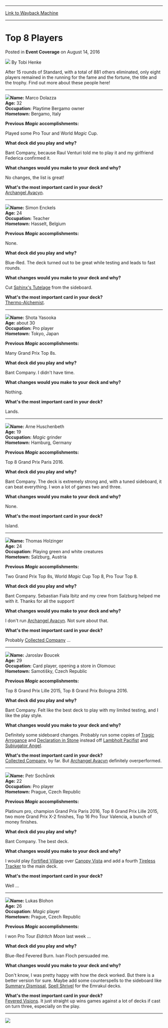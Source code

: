 
---
[Link to Wayback Machine](https://web.archive.org/web/20160817020612/http://magic.wizards.com/en/events/coverage/gprim16/top-8-profiles-2016-08-14)

[_metadata_:author]:- "Tobi Henke"
[_metadata_:description]:- "After 15 rounds of Standard, with a total of 881 others eliminated, only eight players remained in the running for the fame and the fortune, the title and the trophy. Find out more about these people here!"
[_metadata_:generator]:- "Drupal 7 (http://drupal.org)"
[_metadata_:node]:- "1052616"
[_metadata_:publish_date]:- "2016-08-14"
[_metadata_:source]:- "div-main-content"
[_metadata_:title]:- "Top 8 Players"
[_metadata_:wayback_capture_timestamp]:- "2016-08-17 02:06:12"
[_metadata_:wayback_raw_url]:- "https://web.archive.org/web/20160817020612id_/http://magic.wizards.com/en/events/coverage/gprim16/top-8-profiles-2016-08-14"
[_metadata_:wayback_url]:- "http://magic.wizards.com/en/events/coverage/gprim16/top-8-profiles-2016-08-14"
---


Top 8 Players
=============



 Posted in **Event Coverage**
 on August 14, 2016 






![](https://media.magic.wizards.com/styles/auth_small/public/images/person/henke_author.jpg)
By Tobi Henke











After 15 rounds of Standard, with a total of 881 others eliminated, only eight players remained in the running for the fame and the fortune, the title and the trophy. Find out more about these people here!




---


  
**![](https://media.wizards.com/2016/events/gprim16/gprim_t8_dolazza.jpg)Name:**  Marco Dolazza  
**Age:** 32  
**Occupation:** Playtime Bergamo owner  
**Hometown:** Bergamo, Italy




**Previous *Magic* accomplishments:**  

 Played some Pro Tour and World *Magic* Cup.




**What deck did you play and why?**  

 Bant Company, because Raul Venturi told me to play it and my girlfriend Federica confirmed it.




**What changes would you make to your deck and why?**  

 No changes, the list is great!




**What's the most important card in your deck?**  
[Archangel Avacyn](http://gatherer.wizards.com/Pages/Card/Details.aspx?name=Archangel+Avacyn).





---


  
**![](https://media.wizards.com/2016/events/gprim16/gprim_t8_enckels.jpg)Name:**  Simon Enckels  
**Age:** 24  
**Occupation:** Teacher  
**Hometown:** Hasselt, Belgium




**Previous *Magic* accomplishments:**  

 None.




**What deck did you play and why?**  

 Blue-Red. The deck turned out to be great while testing and leads to fast rounds.




**What changes would you make to your deck and why?**  

 Cut [Sphinx's Tutelage](http://gatherer.wizards.com/Pages/Card/Details.aspx?name=Sphinx%27s+Tutelage) from the sideboard.




**What's the most important card in your deck?**  
[Thermo-Alchemist](http://gatherer.wizards.com/Pages/Card/Details.aspx?name=Thermo-Alchemist).





---


  
**![](https://media.wizards.com/2016/events/gprim16/gprim_t8_yasooka.jpg)Name:**  Shota Yasooka  
**Age:** about 30  
**Occupation:** Pro player  
**Hometown:** Tokyo, Japan




**Previous *Magic* accomplishments:**  

 Many Grand Prix Top 8s.




**What deck did you play and why?**  

 Bant Company. I didn't have time.




**What changes would you make to your deck and why?**  

 Nothing.




**What's the most important card in your deck?**  

 Lands.





---


  
**![](https://media.wizards.com/2016/events/gprim16/gprim_t8_huschenbeth.jpg)Name:**  Arne Huschenbeth  
**Age:** 19  
**Occupation:** *Magic* grinder  
**Hometown:** Hamburg, Germany




**Previous *Magic* accomplishments:**  

 Top 8 Grand Prix Paris 2016.




**What deck did you play and why?**  

 Bant Company. The deck is extremely strong and, with a tuned sideboard, it can beat everything. I won a lot of games two and three.




**What changes would you make to your deck and why?**  

 None.




**What's the most important card in your deck?**  

 Island.





---


  
**![](https://media.wizards.com/2016/events/gprim16/gprim_t8_holzinger.jpg)Name:**  Thomas Holzinger  
**Age:** 24  
**Occupation:** Playing green and white creatures  
**Hometown:** Salzburg, Austria




**Previous *Magic* accomplishments:**  

 Two Grand Prix Top 8s, World *Magic* Cup Top 8, Pro Tour Top 8.




**What deck did you play and why?**  

 Bant Company. Sebastian Fiala Ibitz and my crew from Salzburg helped me with it. Thanks for all the support!




**What changes would you make to your deck and why?**  

 I don't run [Archangel Avacyn](http://gatherer.wizards.com/Pages/Card/Details.aspx?name=Archangel+Avacyn). Not sure about that.




**What's the most important card in your deck?**  

 Probably [Collected Company](http://gatherer.wizards.com/Pages/Card/Details.aspx?name=Collected+Company) ...





---


  
**![](https://media.wizards.com/2016/events/gprim16/gprim_t8_boucek.jpg)Name:**  Jaroslav Boucek  
**Age:** 29  
**Occupation:** Card player, opening a store in Olomouc  
**Hometown:** Samotišky, Czech Republic




**Previous *Magic* accomplishments:**  

 Top 8 Grand Prix Lille 2015, Top 8 Grand Prix Bologna 2016.




**What deck did you play and why?**  

 Bant Company. Felt like the best deck to play with my limited testing, and I like the play style.




**What changes would you make to your deck and why?**  

 Definitely some sideboard changes. Probably run some copies of [Tragic Arrogance](http://gatherer.wizards.com/Pages/Card/Details.aspx?name=Tragic+Arrogance) and [Declaration in Stone](http://gatherer.wizards.com/Pages/Card/Details.aspx?name=Declaration+in+Stone) instead off [Lambholt Pacifist](http://gatherer.wizards.com/Pages/Card/Details.aspx?name=Lambholt+Pacifist) and [Subjugator Angel](http://gatherer.wizards.com/Pages/Card/Details.aspx?name=Subjugator+Angel).




**What's the most important card in your deck?**  
[Collected Company](http://gatherer.wizards.com/Pages/Card/Details.aspx?name=Collected+Company), by far. But [Archangel Avacyn](http://gatherer.wizards.com/Pages/Card/Details.aspx?name=Archangel+Avacyn) definitely overperformed.





---


  
**![](https://media.wizards.com/2016/events/gprim16/gprim_t8_sochurek.jpg)Name:**  Petr Sochůrek  
**Age:** 22  
**Occupation:** Pro player  
**Hometown:** Prague, Czech Republic




**Previous *Magic* accomplishments:**  

 Platinum pro, champion Grand Prix Paris 2016, Top 8 Grand Prix Lille 2015, two more Grand Prix X-2 finishes, Top 16 Pro Tour Valencia, a bunch of money finishes.




**What deck did you play and why?**  

 Bant Company. The best deck.




**What changes would you make to your deck and why?**  

 I would play [Fortified Village](http://gatherer.wizards.com/Pages/Card/Details.aspx?name=Fortified+Village) over [Canopy Vista](http://gatherer.wizards.com/Pages/Card/Details.aspx?name=Canopy+Vista) and add a fourth [Tireless Tracker](http://gatherer.wizards.com/Pages/Card/Details.aspx?name=Tireless+Tracker) to the main deck.




**What's the most important card in your deck?**  

 Well ...





---


  
**![](https://media.wizards.com/2016/events/gprim16/gprim_t8_blohon.jpg)Name:**  Lukas Blohon  
**Age:** 26  
**Occupation:** *Magic* player  
**Hometown:** Prague, Czech Republic




**Previous *Magic* accomplishments:**  

 I won Pro Tour *Eldritch Moon* last week ...




**What deck did you play and why?**  

 Blue-Red Fevered Burn. Ivan Floch persuaded me.




**What changes would you make to your deck and why?**  

 Don't know, I was pretty happy with how the deck worked. But there is a better version for sure. Maybe add some counterspells to the sideboard like [Summary Dismissal](http://gatherer.wizards.com/Pages/Card/Details.aspx?name=Summary+Dismissal), [Spell Shrivel](http://gatherer.wizards.com/Pages/Card/Details.aspx?name=Spell+Shrivel) for the Emrakul decks.




**What's the most important card in your deck?**  
[Fevered Visions](http://gatherer.wizards.com/Pages/Card/Details.aspx?name=Fevered+Visions). It just straight up wins games against a lot of decks if cast on turn three, especially on the play.





---


![](https://media.wizards.com/2016/events/gprim16/gprim_t8_all.jpg)







